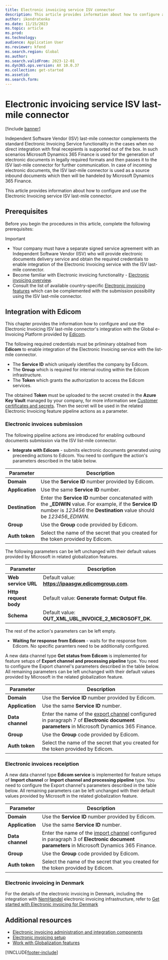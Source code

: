 ```yaml
---
title: Electronic invoicing service ISV connector
description: This article provides information about how to configure and use the Electronic Invoicing service ISV connector.
author: ikondratenko
ms.date: 11/15/2023
ms.topic: article
ms.prod: 
ms.technology: 
audience: Application User
ms.reviewer: kfend
ms.search.region: Global
ms.author: 
ms.search.validFrom: 2023-12-01
ms.dyn365.ops.version: AX 10.0.37
ms.collection: get-started
ms.assetid: 
ms.search.form: 
---
```


# Electronic invoicing service ISV last-mile connector

[!include [banner](../../includes/banner.md)]

Independent Software Vendor (ISV) last-mile connector complements the standard Electronic Invoicing Service functionality in the cases when no direct integration with final recepients is supported out of the box. In such scenarios Microsoft Dynamics 365 Finance is used for the generation of electronic documents in legally required formats and then passes it to the ISV last-mile connector for further communication. In case of incoming electronic documents, the ISV last-mile connector is used as a source inbound documents which then will be handeled by Microsoft Dynamics 365 Finance.

This article provides information about how to configure and use the Electronic Invoicing service ISV last-mile connector.

## Prerequisites

Before you begin the procedures in this article, complete the following prerequisites:

  > [!IMPORTANT]
- Your company must have a separate signed service agreement with an Independent Software Vendor (ISV) who will provide electronic documents delivery service and obtain the required credentials to enable integration of the Electronic Invoicing service with the ISV last-mile connector. 
- Become familiar with Electronic invoicing functionality - [Electronic invoicing overview](../global/e-invoicing-service-overview.md).
- Consult the list of available country-specific [Electronic invoicing features](e-invoicing-country-specific-availability.md) which can be complemented with the submission possibility using the ISV last-mile connector.

## Integration with Edicom

This chapter provides the information how to configure and use the Electronic Invoicing ISV last-mile connector's integration with the Global e-Invoicing Platform provided by [Edicom](https://edicomgroup.com/electronic-invoicing).

The following required credentials must be prliminary obtailned from **Edicom** to enable integration of the Electronic Invoicing service with the list-mile connector. 

- The **Service ID** which uniquely identifies the company by Edicom.
- The **Group** which is required for internal routing within the Edicom infrastructure.
- The **Token** which grants the authorization to access the Edicom services.

The obtained **Token** must be uploaded to the secret created in the **Azure Key Vault** managed by your company, for more information see [Customer certificates and secrets](../global/e-invoicing-customer-certificates-secrets.md). Then the secret will be used in the related Electronic Invoicing feature pipeline actions as a parameter.

### Electronic invoices submission

The following pipeline actions are introduced for enabling outbound documents submission via the ISV list-mile connector.

- **Integrate with Edicom** - submits electronic documents generated using preceeding actions to Edicom. You need to configure the action's parameters described in the table below. 

 **Parameter**       | **Description**     |
|---------------------|------------------|
| **Domain** | Use the **Service ID** number provided by Edicom.|
| **Application**                | Use  the same **Service ID** number. |
| **Destination**                | Enter the **Service ID** number concatenated with the **_EDIWIN** value. For example, if the **Service ID** number is *123456* the **Destination** value should be *123456_EDIWIN*. |
| **Group**                  | Use the **Group** code provided by Edicom.  |
| **Auth token**                 | Select the name of the secret that you created for the token provided by Edicom.   |

The following parameters can be left unchanged with their default values provided by Microsoft in related globalization features.

 **Parameter**       | **Description**     |
|---------------------|------------------|
| **Web service URL** | Default value: **https://ipaasgw.edicomgroup.com**.|
| **Http request body**                | Default value: **Generate format: Output file**. |
| **Schema**                 | Default value: **OUT_XML_UBL_INVOICE_2_MICROSOFT_DK**.   |

The rest of the action's parameters can be left empty.
  
- **Waiting for response from Edicom** - waits for the response from Edicom. No specific paramters need to be additionally configured.

A new data channel type **Get status from Edicom** is implemented for feature setups of **Export channel and processing pipeline** type. You need to configure the Export channel's parameters described in the table below. All remaining parameters can be left unchanged with their default values provided by Microsoft in the related globalization feature.

 **Parameter**       | **Description**     |
|---------------------|------------------|
| **Domain** | Use the **Service ID** number provided by Edicom.|
| **Application**                | Use  the same **Service ID** number. |
| **Data channel**                | Enter the name of the [export channel](../mea/e-invoicing-dk-get-started.md#finance-configuration) configured in paragraph 7 of **Electronic document parameters** in Microsoft Dynamics 365 Finance. |
| **Group**                  | Use the **Group** code provided by Edicom.  |
| **Auth token**                 | Select the name of the secret that you created for the token provided by Edicom.   |

### Electronic invoices receiption

A new data channel type **Edicom service** is implemented for feature setups of **Import channel** or **Import channel and processing pipeline** type. You need to configure the Export channel's parameters described in the table below. All remaining parameters can be left unchanged with their default values provided by Microsoft in the related globalization feature.

 **Parameter**       | **Description**     |
|---------------------|------------------|
| **Domain** | Use the **Service ID** number provided by Edicom.|
| **Application**                | Use  the same **Service ID** number. |
| **Data channel**                | Enter the name of the [import channel](../mea/e-invoicing-dk-get-started.md#receive-incoming-electronic-invoices) configured in paragraph 3 of **Electronic document parameters** in Microsoft Dynamics 365 Finance. |
| **Group**                  | Use the **Group** code provided by Edicom.  |
| **Auth token**                 | Select the name of the secret that you created for the token provided by Edicom.   |


### Electronic invoicing in Denmark

For the details of the electronic invoicing in Denmark, including the integration with [NemHandel](https://nemhandel.dk/) electronic invoicing infrastructure, refer to [Get started with Electronic invoicing for Denmark](../mea/e-invoicing-dk-get-started.md)


## Additional resources

- [Electronic invoicing administration and integration components](../global/e-invoicing-administration-integration-components.md)
- [Electronic invoicing setup](../global/e-invoicing-set-up-overview.md)
- [Work with Globalization features](../global/e-invoicing-working-globalization-features.md)

[!INCLUDE[footer-include](../../../includes/footer-banner.md)]

